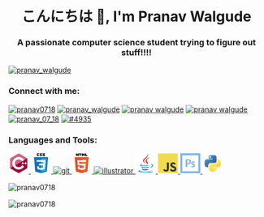 <h1 align="center">こんにちは 👋, I'm Pranav Walgude</h1>
<h3 align="center">A passionate computer science student trying to figure out stuff!!!!</h3>

<p align="left"> <a href="https://twitter.com/pranav_walgude" target="blank"><img src="https://img.shields.io/twitter/follow/pranav_walgude?logo=twitter&style=for-the-badge" alt="pranav_walgude" /></a> </p>

<h3 align="left">Connect with me:</h3>
<p align="left">
<a href="https://dev.to/pranav0718" target="blank"><img align="center" src="https://cdn.jsdelivr.net/npm/simple-icons@3.0.1/icons/dev-dot-to.svg" alt="pranav0718" height="30" width="40" /></a>
<a href="https://twitter.com/pranav_walgude" target="blank"><img align="center" src="https://raw.githubusercontent.com/rahuldkjain/github-profile-readme-generator/master/src/images/icons/Social/twitter.svg" alt="pranav_walgude" height="30" width="40" /></a>
<a href="https://linkedin.com/in/pranav walgude" target="blank"><img align="center" src="https://raw.githubusercontent.com/rahuldkjain/github-profile-readme-generator/master/src/images/icons/Social/linked-in-alt.svg" alt="pranav walgude" height="30" width="40" /></a>
<a href="https://fb.com/pranav walgude" target="blank"><img align="center" src="https://raw.githubusercontent.com/rahuldkjain/github-profile-readme-generator/master/src/images/icons/Social/facebook.svg" alt="pranav walgude" height="30" width="40" /></a>
<a href="https://instagram.com/pranav_07_18" target="blank"><img align="center" src="https://raw.githubusercontent.com/rahuldkjain/github-profile-readme-generator/master/src/images/icons/Social/instagram.svg" alt="pranav_07_18" height="30" width="40" /></a>
<a href="https://discord.gg/#4935" target="blank"><img align="center" src="https://raw.githubusercontent.com/rahuldkjain/github-profile-readme-generator/master/src/images/icons/Social/discord.svg" alt="#4935" height="30" width="40" /></a>
</p>

<h3 align="left">Languages and Tools:</h3>
<p align="left"> <a href="https://www.w3schools.com/cpp/" target="_blank"> <img src="https://raw.githubusercontent.com/devicons/devicon/master/icons/cplusplus/cplusplus-original.svg" alt="cplusplus" width="40" height="40"/> </a> <a href="https://www.w3schools.com/css/" target="_blank"> <img src="https://raw.githubusercontent.com/devicons/devicon/master/icons/css3/css3-original-wordmark.svg" alt="css3" width="40" height="40"/> </a> <a href="https://git-scm.com/" target="_blank"> <img src="https://www.vectorlogo.zone/logos/git-scm/git-scm-icon.svg" alt="git" width="40" height="40"/> </a> <a href="https://www.w3.org/html/" target="_blank"> <img src="https://raw.githubusercontent.com/devicons/devicon/master/icons/html5/html5-original-wordmark.svg" alt="html5" width="40" height="40"/> </a> <a href="https://www.adobe.com/in/products/illustrator.html" target="_blank"> <img src="https://www.vectorlogo.zone/logos/adobe_illustrator/adobe_illustrator-icon.svg" alt="illustrator" width="40" height="40"/> </a> <a href="https://www.java.com" target="_blank"> <img src="https://raw.githubusercontent.com/devicons/devicon/master/icons/java/java-original.svg" alt="java" width="40" height="40"/> </a> <a href="https://developer.mozilla.org/en-US/docs/Web/JavaScript" target="_blank"> <img src="https://raw.githubusercontent.com/devicons/devicon/master/icons/javascript/javascript-original.svg" alt="javascript" width="40" height="40"/> </a> <a href="https://www.photoshop.com/en" target="_blank"> <img src="https://raw.githubusercontent.com/devicons/devicon/master/icons/photoshop/photoshop-line.svg" alt="photoshop" width="40" height="40"/> </a> <a href="https://www.python.org" target="_blank"> <img src="https://raw.githubusercontent.com/devicons/devicon/master/icons/python/python-original.svg" alt="python" width="40" height="40"/> </a> </p>

<p><img align="center" src="https://github-readme-stats.vercel.app/api/top-langs?username=pranav0718&show_icons=true&locale=en&layout=compact" alt="pranav0718" /></p>

<p><img align="center" src="https://github-readme-streak-stats.herokuapp.com/?user=pranav0718&" alt="pranav0718" /></p>
